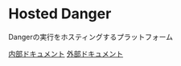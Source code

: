 # Hosted Danger

Dangerの実行をホスティングするプラットフォーム

[内部ドキュメント](https://pages.ghe.corp.yahoo.co.jp/hosted-danger/pj-docs/)
[外部ドキュメント](https://pages.ghe.corp.yahoo.co.jp/hosted-danger/docs/)

